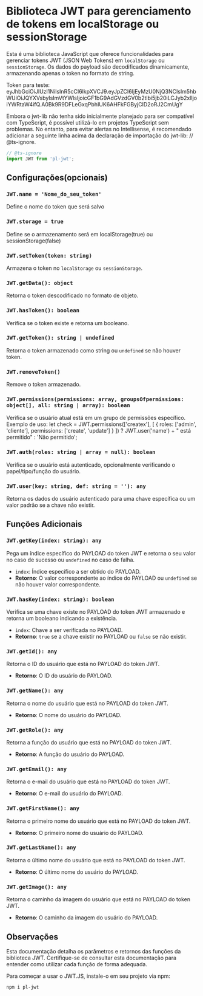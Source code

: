 # Biblioteca JWT para gerenciamento de tokens em localStorage ou sessionStorage

Esta é uma biblioteca JavaScript que oferece funcionalidades para gerenciar tokens JWT (JSON Web Tokens) em `localStorage` ou `sessionStorage`. Os dados do payload são decodificados dinamicamente, armazenando apenas o token no formato de string.

Token para teste: eyJhbGciOiJIUzI1NiIsInR5cCI6IkpXVCJ9.eyJpZCI6IjEyMzU0NjQ3NCIsIm5hbWUiOiJQYXVsbyIsImVtYWlsIjoicGF1bG9AdGVzdGV0b2tlbi5jb20iLCJyb2xlIjoiYWRtaW4ifQ.A0Bk9R9DFLeGxqPbhIUK6AHFkFGByjCID2oRJ2CmUgY

Embora o jwt-lib não tenha sido inicialmente planejado para ser compatível com TypeScript, é possível utilizá-lo em projetos TypeScript sem problemas. No entanto, para evitar alertas no Intellisense, é recomendado adicionar a seguinte linha acima da declaração de importação do jwt-lib: // @ts-ignore.
   ```javascript
   // @ts-ignore
   import JWT from 'pl-jwt';
```

## Configurações(opcionais)
###  `JWT.name = 'Nome_do_seu_token'`

Define o nome do token que será salvo

### `JWT.storage = true`

Define se o armazenamento será em localStorage(true) ou sessionStorage(false)

### `JWT.setToken(token: string)`

Armazena o token no `localStorage` ou `sessionStorage`.

### `JWT.getData(): object`

Retorna o token descodificado no formato de objeto.

### `JWT.hasToken(): boolean`

Verifica se o token existe e retorna um booleano.

### `JWT.getToken(): string | undefined`

Retorna o token armazenado como string ou `undefined` se não houver token.

### `JWT.removeToken()`

Remove o token armazenado.

### `JWT.permissions(permissions: array, groupsOfpermissions: object[], all: string | array): boolean`

Verifica se o usuário atual está em um grupo de permissões específico.
Exemplo de uso:
let check = JWT.permissions(['createx'], [
        {
          roles: ['admin', 'cliente'],
          permissions: ['create', 'update']
        }
      ]) ? JWT.user('name') + " está permitido" : 'Não permitido';

### `JWT.auth(roles: string | array = null): boolean`

Verifica se o usuário está autenticado, opcionalmente verificando o papel/tipo/função do usuário.

### `JWT.user(key: string, def: string = ''): any`

Retorna os dados do usuário autenticado para uma chave específica ou um valor padrão se a chave não existir.

## Funções Adicionais

### `JWT.getKey(index: string): any`

Pega um índice específico do PAYLOAD do token JWT e retorna o seu valor no caso de sucesso ou `undefined` no caso de falha.

- `index`: Índice específico a ser obtido do PAYLOAD.
- **Retorno**: O valor correspondente ao índice do PAYLOAD ou `undefined` se não houver valor correspondente.

### `JWT.hasKey(index: string): boolean`

Verifica se uma chave existe no PAYLOAD do token JWT armazenado e retorna um booleano indicando a existência.

- `index`: Chave a ser verificada no PAYLOAD.
- **Retorno**: `true` se a chave existir no PAYLOAD ou `false` se não existir.

### `JWT.getId(): any`

Retorna o ID do usuário que está no PAYLOAD do token JWT.

- **Retorno**: O ID do usuário do PAYLOAD.

### `JWT.getName(): any`

Retorna o nome do usuário que está no PAYLOAD do token JWT.

- **Retorno**: O nome do usuário do PAYLOAD.

### `JWT.getRole(): any`

Retorna a função do usuário que está no PAYLOAD do token JWT.

- **Retorno**: A função do usuário do PAYLOAD.

### `JWT.getEmail(): any`

Retorna o e-mail do usuário que está no PAYLOAD do token JWT.

- **Retorno**: O e-mail do usuário do PAYLOAD.

### `JWT.getFirstName(): any`

Retorna o primeiro nome do usuário que está no PAYLOAD do token JWT.

- **Retorno**: O primeiro nome do usuário do PAYLOAD.

### `JWT.getLastName(): any`

Retorna o último nome do usuário que está no PAYLOAD do token JWT.

- **Retorno**: O último nome do usuário do PAYLOAD.

### `JWT.getImage(): any`

Retorna o caminho da imagem do usuário que está no PAYLOAD do token JWT.

- **Retorno**: O caminho da imagem do usuário do PAYLOAD.

## Observações

Esta documentação detalha os parâmetros e retornos das funções da biblioteca JWT. Certifique-se de consultar esta documentação para entender como utilizar cada função de forma adequada.

Para começar a usar o JWT.JS, instale-o em seu projeto via npm:

```bash
npm i pl-jwt


